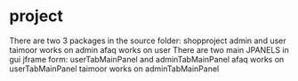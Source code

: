 # project
There are two 3 packages in the source folder: shopproject admin and user
taimoor works on admin
afaq works on user
There are two main JPANELS in gui jframe form: userTabMainPanel and adminTabMainPanel
afaq works on userTabMainPanel
taimoor works on adminTabMainPanel
